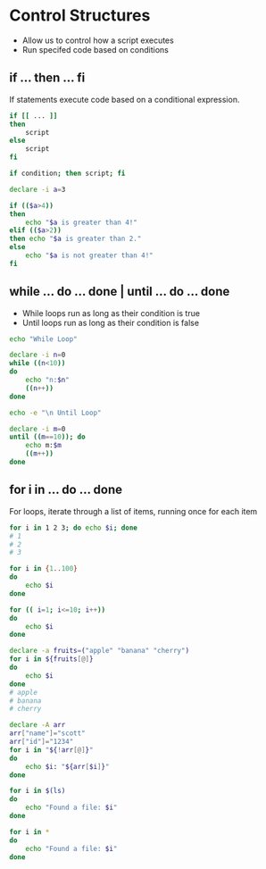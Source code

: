 # Control Structures

* Allow us to control how a script executes
* Run specifed code based on conditions

## if ... then ... fi

If statements execute code based on a conditional expression.

```bash
if [[ ... ]]
then
    script
else
    script
fi

if condition; then script; fi
```

```bash
declare -i a=3

if (($a>4))
then
    echo "$a is greater than 4!"
elif (($a>2))
then echo "$a is greater than 2."
else
    echo "$a is not greater than 4!"
fi
```

## while ... do ... done | until ... do ... done

* While loops run as long as their condition is true
* Until loops run as long as their condition is false

```bash
echo "While Loop"

declare -i n=0
while ((n<10))
do
    echo "n:$n"
    ((n++))
done

echo -e "\n Until Loop"

declare -i m=0
until ((m==10)); do
    echo m:$m
    ((m++))
done
```

## for i in ... do ... done

For loops, iterate through a list of items,
    running once for each item

```bash
for i in 1 2 3; do echo $i; done
# 1
# 2
# 3

for i in {1..100}
do  
    echo $i
done

for (( i=1; i<=10; i++))
do  
    echo $i
done

declare -a fruits=("apple" "banana" "cherry")
for i in ${fruits[@]}
do  
    echo $i
done
# apple
# banana
# cherry

declare -A arr
arr["name"]="scott"
arr["id"]="1234"
for i in "${!arr[@]}"
do
    echo $i: "${arr[$i]}"
done

for i in $(ls)
do 
    echo "Found a file: $i"
done

for i in *
do 
    echo "Found a file: $i"
done 
```
